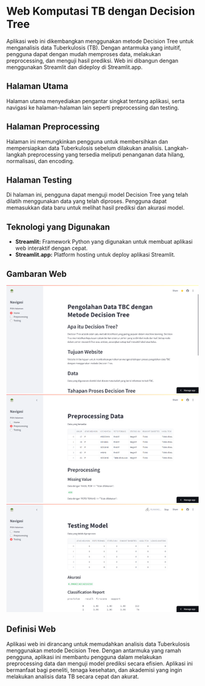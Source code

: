 # Web Komputasi TB dengan Decision Tree

Aplikasi web ini dikembangkan menggunakan metode Decision Tree untuk menganalisis data Tuberkulosis (TB). Dengan antarmuka yang intuitif, pengguna dapat dengan mudah memproses data, melakukan preprocessing, dan menguji hasil prediksi. Web ini dibangun dengan menggunakan Streamlit dan dideploy di Streamlit.app.

## Halaman Utama

Halaman utama menyediakan pengantar singkat tentang aplikasi, serta navigasi ke halaman-halaman lain seperti preprocessing dan testing.

## Halaman Preprocessing

Halaman ini memungkinkan pengguna untuk membersihkan dan mempersiapkan data Tuberkulosis sebelum dilakukan analisis. Langkah-langkah preprocessing yang tersedia meliputi penanganan data hilang, normalisasi, dan encoding.

## Halaman Testing

Di halaman ini, pengguna dapat menguji model Decision Tree yang telah dilatih menggunakan data yang telah diproses. Pengguna dapat memasukkan data baru untuk melihat hasil prediksi dan akurasi model.

## Teknologi yang Digunakan

- **Streamlit:** Framework Python yang digunakan untuk membuat aplikasi web interaktif dengan cepat.
- **Streamlit.app:** Platform hosting untuk deploy aplikasi Streamlit.

## Gambaran Web

![Gambaran Halaman Utama](images/home.png)
![Gambaran Halaman Preprocessing](images/preprocessing.png)
![Gambaran Halaman Testing](images/testing.png)

## Definisi Web

Aplikasi web ini dirancang untuk memudahkan analisis data Tuberkulosis menggunakan metode Decision Tree. Dengan antarmuka yang ramah pengguna, aplikasi ini membantu pengguna dalam melakukan preprocessing data dan menguji model prediksi secara efisien. Aplikasi ini bermanfaat bagi peneliti, tenaga kesehatan, dan akademisi yang ingin melakukan analisis data TB secara cepat dan akurat.
